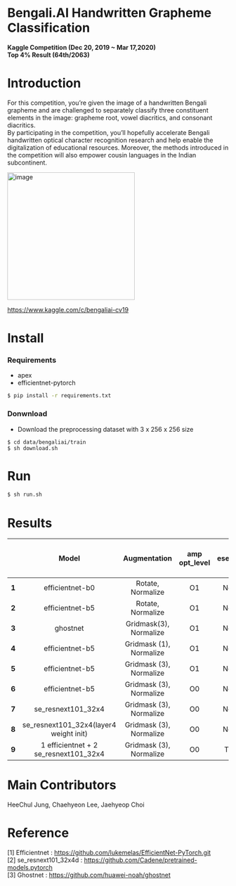 # Bengali.AI Handwritten Grapheme Classification  
**Kaggle Competition (Dec 20, 2019  ~ Mar 17,2020)**  
**Top 4% Result (64th/2063)**  
# Introduction  
For this competition, you’re given the image of a handwritten Bengali grapheme and are challenged to separately classify three constituent elements in the image: grapheme root, vowel diacritics, and consonant diacritics.  
By participating in the competition, you’ll hopefully accelerate Bengali handwritten optical character recognition research and help enable the digitalization of educational resources. Moreover, the methods introduced in the competition will also empower cousin languages in the Indian subcontinent.  

<img width="290" alt="image" src="https://user-images.githubusercontent.com/52495256/75094244-be24e600-55cc-11ea-9e11-a4b915964226.png">  
 
https://www.kaggle.com/c/bengaliai-cv19  

# Install  
### Requirements  
  - apex  
  - efficientnet-pytorch  
```bash
$ pip install -r requirements.txt
```
### Donwnload  
  - Download the preprocessing dataset with 3 x 256 x 256 size
```
$ cd data/bengaliai/train
$ sh download.sh
```  

# Run  
```bash
$ sh run.sh
```  



#  Results  

|   | Model            |Augmentation      |  amp opt_level |esemble  | elapsed time(sec) per 1 epoch |Accuracy(PB) |
|:--:|:----------------:|:----------------:|:----------------:|:-------------:|:--------:|:-------:|
|**1**|  efficientnet-b0 |  Rotate, Normalize |  O1      |None        | 1041               | 0.9699  |
|**2**|  efficientnet-b5 |  Rotate, Normalize | O1      |None        | 2696                |  0.9736  |
|**3**|  ghostnet |  Gridmask(3), Normalize |  O1      |None        | 1985                | 0.9741  |
|**4**|  efficientnet-b5 |  Gridmask (1), Normalize| O1      |None        | 3319         |  0.9815  |
|**5**|  efficientnet-b5 |  Gridmask (3), Normalize| O1      |None        | 3588       |  0.9831  |
|**6**|  efficientnet-b5 |  Gridmask (3), Normalize| O0      |None        | 3633    |  0.9839  |
|**7**|  se_resnext101_32x4 |  Gridmask (3), Normalize |  O0      |None        | 2679                | 0.9841  |
|**8**|  se_resnext101_32x4(layer4 weight init) |  Gridmask (3), Normalize | O0  |None        |  2705  | 0.9857  |
|**9**|  1 efficientnet + 2 se_resnext101_32x4 |  Gridmask (3), Normalize | O0  |True        | X  |  **0.9867**  |


# Main Contributors  
HeeChul Jung, Chaehyeon Lee, Jaehyeop Choi  

# Reference  
[1] Efficientnet : https://github.com/lukemelas/EfficientNet-PyTorch.git  
[2] se_resnext101_32x4d : https://github.com/Cadene/pretrained-models.pytorch  
[3] Ghostnet : https://github.com/huawei-noah/ghostnet  

